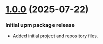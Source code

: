 # [1.0.0](https://github.com/matt-mert/CLIPUnity/releases/v1.0.0) (2025-07-22)


### Initial upm package release

* Added initial project and repository files.
